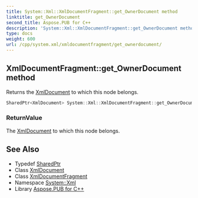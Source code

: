 ```yaml
---
title: System::Xml::XmlDocumentFragment::get_OwnerDocument method
linktitle: get_OwnerDocument
second_title: Aspose.PUB for C++
description: 'System::Xml::XmlDocumentFragment::get_OwnerDocument method. Returns the XmlDocument to which this node belongs in C++.'
type: docs
weight: 600
url: /cpp/system.xml/xmldocumentfragment/get_ownerdocument/
---
```

## XmlDocumentFragment::get_OwnerDocument method


Returns the [XmlDocument](../../xmldocument/) to which this node belongs.

```cpp
SharedPtr<XmlDocument> System::Xml::XmlDocumentFragment::get_OwnerDocument() override
```


### ReturnValue

The [XmlDocument](../../xmldocument/) to which this node belongs.

## See Also

* Typedef [SharedPtr](../../../system/sharedptr/)
* Class [XmlDocument](../../xmldocument/)
* Class [XmlDocumentFragment](../)
* Namespace [System::Xml](../../)
* Library [Aspose.PUB for C++](../../../)

